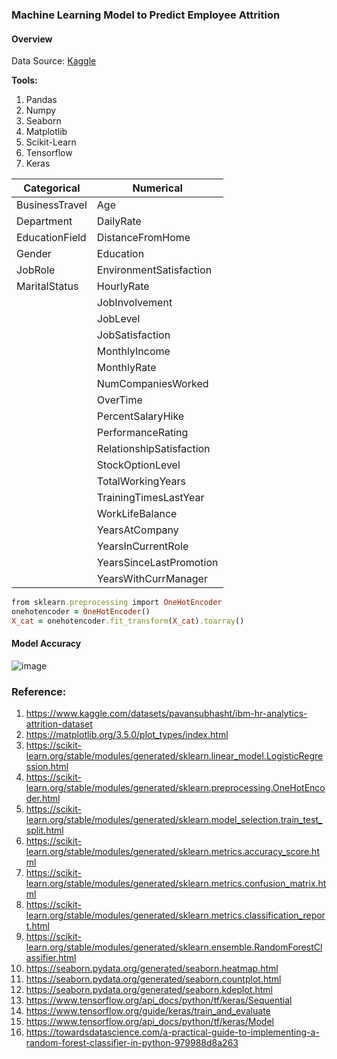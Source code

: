 ### Machine Learning Model to Predict Employee Attrition

#### Overview
Data Source: [Kaggle](https://www.kaggle.com/datasets/pavansubhasht/ibm-hr-analytics-attrition-dataset)

**Tools:**
1. Pandas
2. Numpy
3. Seaborn
4. Matplotlib
5. Scikit-Learn
6. Tensorflow
7. Keras

|   Categorical   |         Numerical        |
|-----------------|--------------------------|
| BusinessTravel  | Age                      |
| Department      | DailyRate                |
| EducationField  | DistanceFromHome         |
| Gender          | Education                |
| JobRole         | EnvironmentSatisfaction  |
| MaritalStatus   | HourlyRate               |
|                 | JobInvolvement           |
|                 | JobLevel                 |
|                 | JobSatisfaction          |
|                 | MonthlyIncome            |
|                 | MonthlyRate              |
|                 | NumCompaniesWorked       |
|                 | OverTime                 |
|                 | PercentSalaryHike        |
|                 | PerformanceRating        |
|                 | RelationshipSatisfaction |
|                 | StockOptionLevel         |
|                 | TotalWorkingYears        |
|                 | TrainingTimesLastYear    |
|                 | WorkLifeBalance          |
|                 | YearsAtCompany           |
|                 | YearsInCurrentRole       |
|                 | YearsSinceLastPromotion  |
|                 | YearsWithCurrManager     |

``` ruby
from sklearn.preprocessing import OneHotEncoder
onehotencoder = OneHotEncoder()
X_cat = onehotencoder.fit_transform(X_cat).toarray()
```

#### Model Accuracy

![image](https://user-images.githubusercontent.com/37673834/169185958-bc168712-12f0-46a0-bc03-00b51799d58f.png)

### Reference:
1. https://www.kaggle.com/datasets/pavansubhasht/ibm-hr-analytics-attrition-dataset
2. https://matplotlib.org/3.5.0/plot_types/index.html
3. https://scikit-learn.org/stable/modules/generated/sklearn.linear_model.LogisticRegression.html
4. https://scikit-learn.org/stable/modules/generated/sklearn.preprocessing.OneHotEncoder.html
5. https://scikit-learn.org/stable/modules/generated/sklearn.model_selection.train_test_split.html
6. https://scikit-learn.org/stable/modules/generated/sklearn.metrics.accuracy_score.html
7. https://scikit-learn.org/stable/modules/generated/sklearn.metrics.confusion_matrix.html
8. https://scikit-learn.org/stable/modules/generated/sklearn.metrics.classification_report.html
9. https://scikit-learn.org/stable/modules/generated/sklearn.ensemble.RandomForestClassifier.html
10. https://seaborn.pydata.org/generated/seaborn.heatmap.html
11. https://seaborn.pydata.org/generated/seaborn.countplot.html
12. https://seaborn.pydata.org/generated/seaborn.kdeplot.html
13. https://www.tensorflow.org/api_docs/python/tf/keras/Sequential
15. https://www.tensorflow.org/guide/keras/train_and_evaluate
16. https://www.tensorflow.org/api_docs/python/tf/keras/Model
14. https://towardsdatascience.com/a-practical-guide-to-implementing-a-random-forest-classifier-in-python-979988d8a263
